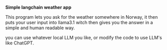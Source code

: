 **Simple langchain weather app**

This program lets you ask for the weather somewhere in Norway, it then puts your user input into llama3.1 witch then gives you the answer in a simple and human readable way. 

you can use whatever local LLM you like, or modify the code to use LLM's like ChatGPT. 

